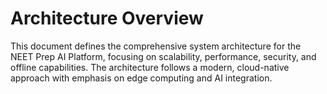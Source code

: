 # Architecture Overview

This document defines the comprehensive system architecture for the NEET Prep AI Platform, focusing on scalability, performance, security, and offline capabilities. The architecture follows a modern, cloud-native approach with emphasis on edge computing and AI integration.
